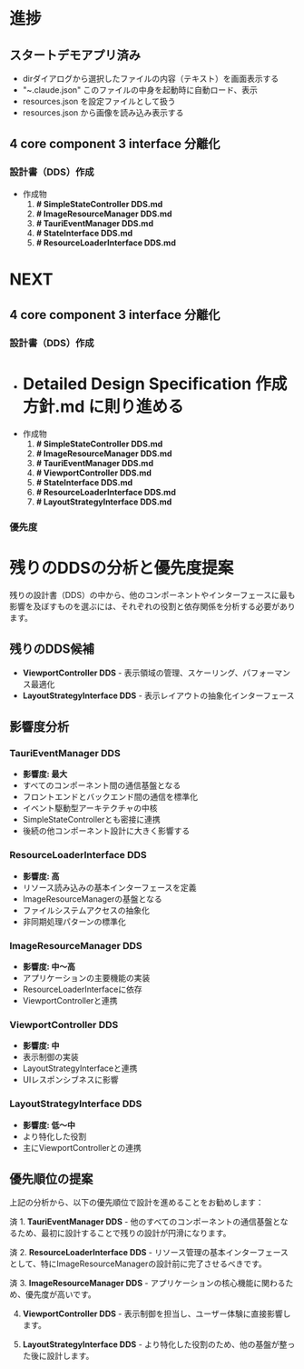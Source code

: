# 進捗

## スタートデモアプリ済み

- dirダイアログから選択したファイルの内容（テキスト）を画面表示する
- "~\.claude.json" このファイルの中身を起動時に自動ロード、表示
- resources.json を設定ファイルとして扱う
- resources.json から画像を読み込み表示する

## 4 core component 3 interface 分離化

### 設計書（DDS）作成

- 作成物
  1. **# SimpleStateController DDS.md**
  2. **# ImageResourceManager DDS.md**
  3. **# TauriEventManager DDS.md**
  5. **# StateInterface DDS.md**
  6. **# ResourceLoaderInterface DDS.md**

# NEXT

## 4 core component 3 interface 分離化

### 設計書（DDS）作成

- # Detailed Design Specification 作成方針.md に則り進める
- 作成物
  1. **# SimpleStateController DDS.md**
  2. **# ImageResourceManager DDS.md**
  3. **# TauriEventManager DDS.md**
  4. **# ViewportController DDS.md**
  5. **# StateInterface DDS.md**
  6. **# ResourceLoaderInterface DDS.md**
  7. **# LayoutStrategyInterface DDS.md**

### 優先度

# 残りのDDSの分析と優先度提案

残りの設計書（DDS）の中から、他のコンポーネントやインターフェースに最も影響を及ぼすものを選ぶには、それぞれの役割と依存関係を分析する必要があります。

## 残りのDDS候補

- **ViewportController DDS** - 表示領域の管理、スケーリング、パフォーマンス最適化
- **LayoutStrategyInterface DDS** - 表示レイアウトの抽象化インターフェース

## 影響度分析

### TauriEventManager DDS
- **影響度: 最大**
- すべてのコンポーネント間の通信基盤となる
- フロントエンドとバックエンド間の通信を標準化
- イベント駆動型アーキテクチャの中核
- SimpleStateControllerとも密接に連携
- 後続の他コンポーネント設計に大きく影響する

### ResourceLoaderInterface DDS
- **影響度: 高**
- リソース読み込みの基本インターフェースを定義
- ImageResourceManagerの基盤となる
- ファイルシステムアクセスの抽象化
- 非同期処理パターンの標準化

### ImageResourceManager DDS
- **影響度: 中〜高**
- アプリケーションの主要機能の実装
- ResourceLoaderInterfaceに依存
- ViewportControllerと連携

### ViewportController DDS
- **影響度: 中**
- 表示制御の実装
- LayoutStrategyInterfaceと連携
- UIレスポンシブネスに影響

### LayoutStrategyInterface DDS
- **影響度: 低〜中**
- より特化した役割
- 主にViewportControllerとの連携

## 優先順位の提案

上記の分析から、以下の優先順位で設計を進めることをお勧めします：

済 1. **TauriEventManager DDS** - 他のすべてのコンポーネントの通信基盤となるため、最初に設計することで残りの設計が円滑になります。

済 2. **ResourceLoaderInterface DDS** - リソース管理の基本インターフェースとして、特にImageResourceManagerの設計前に完了させるべきです。

済 3. **ImageResourceManager DDS** - アプリケーションの核心機能に関わるため、優先度が高いです。

4. **ViewportController DDS** - 表示制御を担当し、ユーザー体験に直接影響します。

5. **LayoutStrategyInterface DDS** - より特化した役割のため、他の基盤が整った後に設計します。

